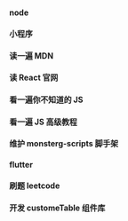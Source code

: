 #### node

#### 小程序

#### 读一遍 MDN

#### 读 React 官网

#### 看一遍你不知道的 JS

#### 看一遍 JS 高级教程

#### 维护 monsterg-scripts 脚手架

#### flutter

#### 刷题 leetcode

#### 开发 customeTable 组件库

####
